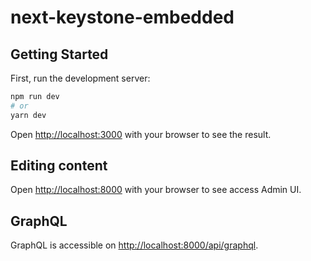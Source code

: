 # next-keystone-embedded

## Getting Started

First, run the development server:

```bash
npm run dev
# or
yarn dev
```

Open [http://localhost:3000](http://localhost:3000) with your browser to see the result.

## Editing content

Open [http://localhost:8000](http://localhost:8000) with your browser to see access Admin UI.

## GraphQL

GraphQL is accessible on [http://localhost:8000/api/graphql](http://localhost:8000/api/graphql).
